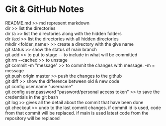 # Git & GitHub Notes
README.md >> md represent markdown  
dir >> list the directories  
dir /a >> list the directories along with the hidden folders  
dir /a:d >> list the directories with all hidden directories  
mkdir <folder_name> >> create a directory with the give name  
git status >> show the status of main branch  
git add <file> >> to put to stage -- to include in what will be committed  
git rm --cached <file> >> to unstage  
git commit -m "message" >> to commit the changes with message. -m = message  
git push origin master >> push the changes to the github  
git diff <file> >> show the difference between old & new code  
git config user.name "username"  
git config user.password "password/personal access token" >> to save the credentials in the git bash  
git log >> gives all the detail about the commit that have been done  
git checkout <file> >> undo to the last commit changes. if commit id is used, code from that commit will be replaced. if main is used latest code from the repository will be replaced  
